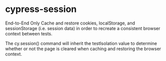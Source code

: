 # cypress-session

End-to-End Only
Cache and restore cookies, localStorage, and sessionStorage (i.e. session data) in order to recreate a consistent browser context between tests.

The cy.session() command will inherit the testIsolation value to determine whether or not the page is cleared when caching and restoring the browser context.
